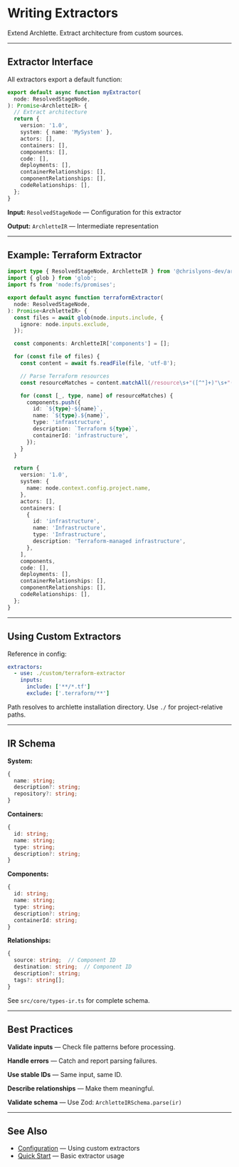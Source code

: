 # Writing Extractors

Extend Archlette. Extract architecture from custom sources.

---

## Extractor Interface

All extractors export a default function:

```typescript
export default async function myExtractor(
  node: ResolvedStageNode,
): Promise<ArchletteIR> {
  // Extract architecture
  return {
    version: '1.0',
    system: { name: 'MySystem' },
    actors: [],
    containers: [],
    components: [],
    code: [],
    deployments: [],
    containerRelationships: [],
    componentRelationships: [],
    codeRelationships: [],
  };
}
```

**Input:** `ResolvedStageNode` — Configuration for this extractor

**Output:** `ArchletteIR` — Intermediate representation

---

## Example: Terraform Extractor

```typescript
import type { ResolvedStageNode, ArchletteIR } from '@chrislyons-dev/archlette';
import { glob } from 'glob';
import fs from 'node:fs/promises';

export default async function terraformExtractor(
  node: ResolvedStageNode,
): Promise<ArchletteIR> {
  const files = await glob(node.inputs.include, {
    ignore: node.inputs.exclude,
  });

  const components: ArchletteIR['components'] = [];

  for (const file of files) {
    const content = await fs.readFile(file, 'utf-8');

    // Parse Terraform resources
    const resourceMatches = content.matchAll(/resource\s+"([^"]+)"\s+"([^"]+)"/g);

    for (const [_, type, name] of resourceMatches) {
      components.push({
        id: `${type}-${name}`,
        name: `${type}.${name}`,
        type: 'infrastructure',
        description: `Terraform ${type}`,
        containerId: 'infrastructure',
      });
    }
  }

  return {
    version: '1.0',
    system: {
      name: node.context.config.project.name,
    },
    actors: [],
    containers: [
      {
        id: 'infrastructure',
        name: 'Infrastructure',
        type: 'Infrastructure',
        description: 'Terraform-managed infrastructure',
      },
    ],
    components,
    code: [],
    deployments: [],
    containerRelationships: [],
    componentRelationships: [],
    codeRelationships: [],
  };
}
```

---

## Using Custom Extractors

Reference in config:

```yaml
extractors:
  - use: ./custom/terraform-extractor
    inputs:
      include: ['**/*.tf']
      exclude: ['.terraform/**']
```

Path resolves to archlette installation directory. Use `./` for project-relative paths.

---

## IR Schema

**System:**

```typescript
{
  name: string;
  description?: string;
  repository?: string;
}
```

**Containers:**

```typescript
{
  id: string;
  name: string;
  type: string;
  description?: string;
}
```

**Components:**

```typescript
{
  id: string;
  name: string;
  type: string;
  description?: string;
  containerId: string;
}
```

**Relationships:**

```typescript
{
  source: string;  // Component ID
  destination: string;  // Component ID
  description?: string;
  tags?: string[];
}
```

See `src/core/types-ir.ts` for complete schema.

---

## Best Practices

**Validate inputs** — Check file patterns before processing.

**Handle errors** — Catch and report parsing failures.

**Use stable IDs** — Same input, same ID.

**Describe relationships** — Make them meaningful.

**Validate schema** — Use Zod: `ArchletteIRSchema.parse(ir)`

---

## See Also

- [Configuration](../guide/configuration.md) — Using custom extractors
- [Quick Start](../getting-started/quick-start.md) — Basic extractor usage
